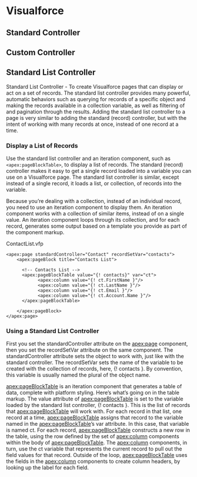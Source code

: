 # Visualforce

## Standard Controller

## Custom Controller

## Standard List Controller

Standard List Controller - To create Visualforce pages that can display or act on a set of records.  The standard list controller provides many powerful, automatic behaviors such as querying for records of a specific object and making the records available in a collection variable, as well as filtering of and pagination through the results. Adding the standard list controller to a page is very similar to adding the standard (record) controller, but with the intent of working with many records at once, instead of one record at a time.

### Display a List of Records

Use the standard list controller and an iteration component, such as `<apex:pageBlockTable>`, to display a list of records.  The standard (record) controller makes it easy to get a single record loaded into a variable you can use on a Visualforce page. The standard list controller is similar, except instead of a single record, it loads a list, or collection, of records into the variable.

Because you’re dealing with a collection, instead of an individual record, you need to use an iteration component to display them. An iteration component works with a collection of similar items, instead of on a single value. An iteration component loops through its collection, and for each record, generates some output based on a template you provide as part of the component markup.

ContactList.vfp
``` Apex
<apex:page standardController="Contact" recordSetVar="contacts">
    <apex:pageBlock title="Contacts List">
    
      <!-- Contacts List -->
      <apex:pageBlockTable value="{! contacts}" var="ct">
            <apex:column value="{! ct.FirstName }"/>
            <apex:column value="{! ct.LastName }"/>
            <apex:column value="{! ct.Email }"/>
            <apex:column value="{! ct.Account.Name }"/>
      </apex:pageBlockTable>
      
    </apex:pageBlock>
</apex:page>
```      

### Using a Standard List Controller

First you set the standardController attribute on the <apex:page> component, then you set the recordSetVar attribute on the same component. The standardController attribute sets the object to work with, just like with the standard controller. The recordSetVar sets the name of the variable to be created with the collection of records, here, {! contacts }. By convention, this variable is usually named the plural of the object name.

<apex:pageBlockTable> is an iteration component that generates a table of data, complete with platform styling. Here’s what’s going on in the table markup.
The value attribute of <apex:pageBlockTable> is set to the variable loaded by the standard list controller, {! contacts }. This is the list of records that <apex:pageBlockTable> will work with.
For each record in that list, one record at a time, <apex:pageBlockTable> assigns that record to the variable named in the <apex:pageBlockTable>’s var attribute. In this case, that variable is named ct.
For each record, <apex:pageBlockTable> constructs a new row in the table, using the row defined by the set of <apex:column> components within the body of <apex:pageBlockTable>. The <apex:column> components, in turn, use the ct variable that represents the current record to pull out the field values for that record.
Outside of the loop, <apex:pageBlockTable> uses the fields in the <apex:column> components to create column headers, by looking up the label for each field.
